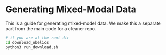 # Generating Mixed-Modal Data
This is a guide for generating mixed-model data. We make this a separate part from the main code for a cleaner repo. 

```bash
# if you are at the root dir
cd download_obelics
python3 run_download.sh
```

